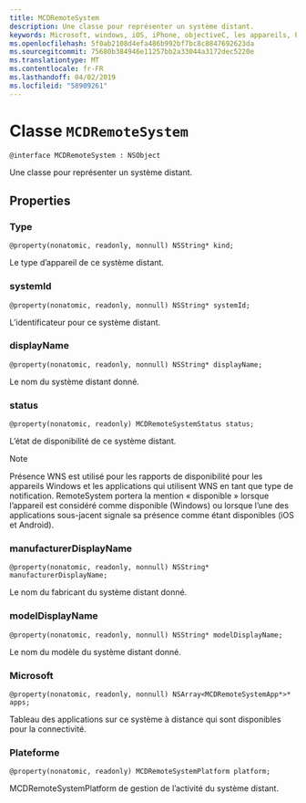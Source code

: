 ```yaml
---
title: MCDRemoteSystem
description: Une classe pour représenter un système distant.
keywords: Microsoft, windows, iOS, iPhone, objectiveC, les appareils, Project Rome connectés
ms.openlocfilehash: 5f0ab2108d4efa486b992bf7bc8c8847692623da
ms.sourcegitcommit: 75680b384946e11257bb2a33044a3172dec5220e
ms.translationtype: MT
ms.contentlocale: fr-FR
ms.lasthandoff: 04/02/2019
ms.locfileid: "58909261"
---
```

# <a name="class-mcdremotesystem"></a>Classe `MCDRemoteSystem` 

```
@interface MCDRemoteSystem : NSObject
```  

Une classe pour représenter un système distant.

## <a name="properties"></a>Properties

### <a name="kind"></a>Type
`@property(nonatomic, readonly, nonnull) NSString* kind;`

Le type d’appareil de ce système distant.

### <a name="systemid"></a>systemId
`@property(nonatomic, readonly, nonnull) NSString* systemId;`

L’identificateur pour ce système distant.

### <a name="displayname"></a>displayName
`@property(nonatomic, readonly, nonnull) NSString* displayName;`

Le nom du système distant donné.

### <a name="status"></a>status
`@property(nonatomic, readonly) MCDRemoteSystemStatus status;`

L’état de disponibilité de ce système distant.

> [!NOTE]
Présence WNS est utilisé pour les rapports de disponibilité pour les appareils Windows et les applications qui utilisent WNS en tant que type de notification.  RemoteSystem portera la mention « disponible » lorsque l’appareil est considéré comme disponible (Windows) ou lorsque l’une des applications sous-jacent signale sa présence comme étant disponibles (iOS et Android). 

### <a name="manufacturerdisplayname"></a>manufacturerDisplayName
`@property(nonatomic, readonly, nonnull) NSString* manufacturerDisplayName;`

Le nom du fabricant du système distant donné.

### <a name="modeldisplayname"></a>modelDisplayName
`@property(nonatomic, readonly, nonnull) NSString* modelDisplayName;`

Le nom du modèle du système distant donné.

### <a name="apps"></a>Microsoft
`@property(nonatomic, readonly, nonnull) NSArray<MCDRemoteSystemApp*>* apps;`

Tableau des applications sur ce système à distance qui sont disponibles pour la connectivité.

### <a name="platform"></a>Plateforme
`@property(nonatomic, readonly) MCDRemoteSystemPlatform platform;`

MCDRemoteSystemPlatform de gestion de l’activité du système distant.